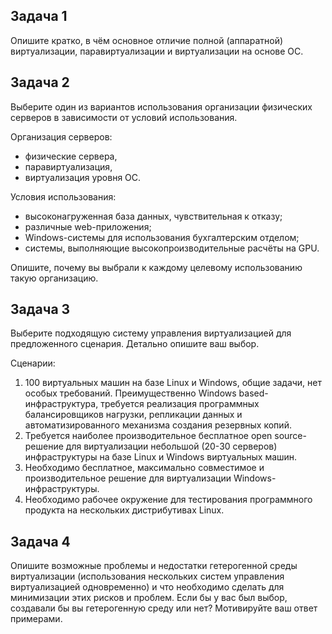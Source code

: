 ## Задача 1

Опишите кратко, в чём основное отличие полной (аппаратной) виртуализации, паравиртуализации и виртуализации на основе ОС.

## Задача 2

Выберите один из вариантов использования организации физических серверов в зависимости от условий использования.

Организация серверов:

- физические сервера,
- паравиртуализация,
- виртуализация уровня ОС.

Условия использования:

- высоконагруженная база данных, чувствительная к отказу;
- различные web-приложения;
- Windows-системы для использования бухгалтерским отделом;
- системы, выполняющие высокопроизводительные расчёты на GPU.

Опишите, почему вы выбрали к каждому целевому использованию такую организацию.

## Задача 3

Выберите подходящую систему управления виртуализацией для предложенного сценария. Детально опишите ваш выбор.

Сценарии:

1. 100 виртуальных машин на базе Linux и Windows, общие задачи, нет особых требований. Преимущественно Windows based-инфраструктура, требуется реализация программных балансировщиков нагрузки, репликации данных и автоматизированного механизма создания резервных копий.
2. Требуется наиболее производительное бесплатное open source-решение для виртуализации небольшой (20-30 серверов) инфраструктуры на базе Linux и Windows виртуальных машин.
3. Необходимо бесплатное, максимально совместимое и производительное решение для виртуализации Windows-инфраструктуры.
4. Необходимо рабочее окружение для тестирования программного продукта на нескольких дистрибутивах Linux.

## Задача 4

Опишите возможные проблемы и недостатки гетерогенной среды виртуализации (использования нескольких систем управления виртуализацией одновременно) и что необходимо сделать для минимизации этих рисков и проблем. Если бы у вас был выбор, создавали бы вы гетерогенную среду или нет? Мотивируйте ваш ответ примерами.
